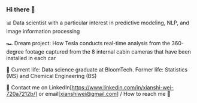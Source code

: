### Hi there 👋

<!--
**xianshiw/xianshiw** is a ✨ _special_ ✨ repository because its `README.md` (this file) appears on your GitHub profile.

Here are some ideas to get you started:

- 🔭 I’m currently working on ...
- 🌱 I’m currently learning ...
- 👯 I’m looking to collaborate on ...
- 🤔 I’m looking for help with ...
- 💬 Ask me about ...
- 📫 How to reach me: ...
- 😄 Pronouns: ...
- ⚡ Fun fact: ...
-->
📊 Data scientist with a particular interest in predictive modeling, NLP, and image information processing

🏎️ Dream project: How Tesla conducts real-time analysis from the 360-degree footage captured from the 8 internal cabin cameras that have been installed in each car

🧪 Current life: Data science graduate at BloomTech. Former life: Statistics (MS) and Chemical Engineering (BS)

📲 Contact me on LinkedIn[https://www.linkedin.com/in/xianshi-wei-720a7212b/] or email[xianshiwei@gmail.com] / How to reach me 📧
